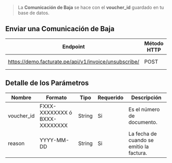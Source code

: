 
>La **Comunicación de Baja** se hace con el **voucher_id** guardado en tu base de datos.


## Enviar una Comunicación de Baja

Endpoint | Método HTTP | Parametros
------------ | ------------- | ------------
https://demo.facturate.pe/api/v1/invoice/unsubscribe/ | POST | voucher_id, reason

## Detalle de los Parámetros

Nombre | Formato | Tipo | Requerido | Descripción 
------------ | ------------- | ------------- | ------------- | -------------
voucher_id | FXXX-XXXXXXXX ó BXXX-XXXXXXXX | String | Si | Es el número de documento.
reason | YYYY-MM-DD | String | Si | La fecha de cuando se emitio la factura.
